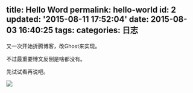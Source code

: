 title: Hello Word
permalink: hello-world
id: 2
updated: '2015-08-11 17:52:04'
date: 2015-08-03 16:40:25
tags:
categories: 日志
---

又一次开始折腾博客，改Ghost来实现。

不过最重要博文反倒是啥都没有。

先试试看再说吧。

![](http://7xkv17.com1.z0.glb.clouddn.com/ghost/4/6b/de65484d289f7cf6ea7aede496c63.jpg)